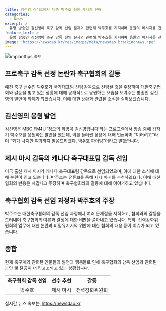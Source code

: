 ```yaml
---
title: 김신영 라디오에서 대뜸 박주호 응원 메시지 전해
categories:
  - News
excerpt: >
  유명 방송인 김신영이 축구 감독 선임 문제와 관련해 박주호를 지지하며 응원의 메시지를 전달했다. 한편, 캐나다 축구대표팀 감독으로 활동 중인 제시 마시는 국내에서도 활약한 적이 있으며, 박주호 역시 제시 마시를 추천했던 사실이 밝혀졌다. 그리고 축구협회와의 갈등으로 논란이 되는 가운데, 박주호는 감독 선임 과정에서의 문제점을 폭로하며 관심을 끌고 있다. 이에 대한 축구협회의 대응이 주목받고 있으며, 이번 사태에 대한 법적 대응도 논의 중이라고 한다.
feature_text: >
  유명 방송인 김신영이 축구 감독 선임 문제와 관련해 박주호를 지지하며 응원의 메시지를 전달했다. 한편, 캐나다 축구대표팀 감독으로 활동 중인 제시 마시는 국내에서도 활약한 적이 있으며, 박주호 역시 제시 마시를 추천했던 사실이 밝혀졌다. 그리고 축구협회와의 갈등으로 논란이 되는 가운데, 박주호는 감독 선임 과정에서의 문제점을 폭로하며 관심을 끌고 있다. 이에 대한 축구협회의 대응이 주목받고 있으며, 이번 사태에 대한 법적 대응도 논의 중이라고 한다.
image: 'https://newsdao.kr/res/images/meta/newsdao_breakingnews.jpg'
---
```


<p><img src="https://newsdao.kr/res/images/meta/newsdao_breakingnews.jpg" alt="implanttips 속보" /></p>

<h2 data-ke-size="size26">프로축구 감독 선정 논란과 축구협회의 갈등</h2>

<p data-ke-size="size16">예전 축구 선수인 박주호가 국가대표팀 신임 감독으로 선임될 것을 주장하며 대한축구협회와 갈등을 빚고 있는 상황에 대해 공개적으로 응원하는 모습을 보여주는 방송인 김신영의 발언이 화제가 되었습니다. 이에 대한 상황과 관련된 소식을 살펴보겠습니다.</p>

<h2 data-ke-size="size26">김신영의 응원 발언</h2>

<p data-ke-size="size16">김신영은 MBC FM4U ‘정오의 희망곡 김신영입니다’라는 프로그램에서 방송 중에 갑자기 박주호를 응원하는 발언을 했는데, 이를 둘러싼 상황에 대해 언급하며 "이러려고"라며 “화가 나지만 여기까지 말씀드리겠다. 박주호 파이팅”이라고 말했습니다.</p>

<h2 data-ke-size="size26">제시 마시 감독의 캐나다 축구대표팀 감독 선임</h2>

<p data-ke-size="size16">미국 출신 제시 마시가 캐나다 축구대표팀 감독으로 선임되었으며, 이에 대한 소식에 대해 논란이 일고 있습니다. 박주호는 유튜브를 통해 제시 마시를 추천하였으나, 이에 대한 협회의 반응은 차갑다고 주장하며 축구협회와의 갈등에 대해 이야기하고 있습니다.</p>

<h2 data-ke-size="size26">축구협회 감독 선임 과정과 박주호의 주장</h2>

<p data-ke-size="size16">박주호는 대한축구협회의 감독 선임 과정에서 여러 문제점을 지적하고, 협회와의 갈등을 드러내며 축구협회의 여론과 결정에 대한 비판을 쏟아내고 있습니다. 특히, 전력강화위원회의 업무에 대한 논란과 비밀유지서약 위반에 대한 협회의 대응 등이 이슈가 되고 있습니다.</p>

<h2 data-ke-size="size26">종합</h2>

<p data-ke-size="size16">현재 축구계와 관련된 인물들의 발언과 행동들로 인해 축구협회의 감독 선임과 관련된 논란 및 갈등이 더욱 고조되고 있는 상황입니다.</p>

<table>
  <tbody>
    <tr>
      <td style="text-align: center; height: 17px;"><b>축구협회 감독 선임</b></td>
      <td style="text-align: center; height: 17px;"><b>선수 추천</b></td>
      <td style="text-align: center; height: 17px;"><b>갈등</b></td>
    </tr>
    <tr>
      <td style="text-align: center;">박주호</td>
      <td style="text-align: center;">제시 마시</td>
      <td style="text-align: center;">전력강화위원회</td>
    </tr>
  </tbody>
</table>
실시간 뉴스 속보는, <a href="https://newsdao.kr" rel="dofollow">https://newsdao.kr</a>


